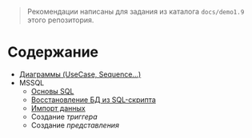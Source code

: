 <div style="page-break-after: always;"></div>

>Рекомендации написаны для задания из каталога `docs/demo1.9` этого репозитория.

# Содержание

* [Диаграммы (UseCase, Sequence...)](../articles/demo_uc.md)
* MSSQL
    - [Основы SQL](../articles/demo_sql.md)
    + [Восстановление БД из SQL-скрипта](../articles/demo_restore_from_sql.md)
    + [Импорт данных](../articles/demo_import.md)
    - Создание *триггера*
    - Создание *представления*
